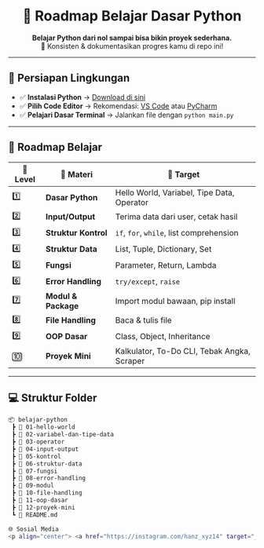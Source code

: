 <h1 align="center">🐍 Roadmap Belajar Dasar Python</h1>

<p align="center">
  <b>Belajar Python dari nol sampai bisa bikin proyek sederhana.</b><br>
  🚀 Konsisten & dokumentasikan progres kamu di repo ini!
</p>

---

## 🧰 Persiapan Lingkungan
- ✅ **Instalasi Python** → [Download di sini](https://www.python.org/downloads/)
- ✅ **Pilih Code Editor** → Rekomendasi: [VS Code](https://code.visualstudio.com/) atau [PyCharm](https://www.jetbrains.com/pycharm/)
- ✅ **Pelajari Dasar Terminal** → Jalankan file dengan `python main.py`

---

## 📖 Roadmap Belajar

| 🔢 Level | 📝 Materi | 🎯 Target |
|---------|-----------|-----------|
| 1️⃣ | **Dasar Python** | Hello World, Variabel, Tipe Data, Operator |
| 2️⃣ | **Input/Output** | Terima data dari user, cetak hasil |
| 3️⃣ | **Struktur Kontrol** | `if`, `for`, `while`, list comprehension |
| 4️⃣ | **Struktur Data** | List, Tuple, Dictionary, Set |
| 5️⃣ | **Fungsi** | Parameter, Return, Lambda |
| 6️⃣ | **Error Handling** | `try/except`, `raise` |
| 7️⃣ | **Modul & Package** | Import modul bawaan, pip install |
| 8️⃣ | **File Handling** | Baca & tulis file |
| 9️⃣ | **OOP Dasar** | Class, Object, Inheritance |
| 🔟 | **Proyek Mini** | Kalkulator, To-Do CLI, Tebak Angka, Scraper |

---

## 💻 Struktur Folder
```bash
📦 belajar-python
 ┣ 📂 01-hello-world
 ┣ 📂 02-variabel-dan-tipe-data
 ┣ 📂 03-operator
 ┣ 📂 04-input-output
 ┣ 📂 05-kontrol
 ┣ 📂 06-struktur-data
 ┣ 📂 07-fungsi
 ┣ 📂 08-error-handling
 ┣ 📂 09-modul
 ┣ 📂 10-file-handling
 ┣ 📂 11-oop-dasar
 ┣ 📂 12-proyek-mini
 ┗ 📜 README.md

🌐 Sosial Media
<p align="center"> <a href="https://instagram.com/hanz_xyz14" target="_blank"> <img src="https://img.shields.io/badge/Instagram-%23E4405F?style=for-the-badge&logo=instagram&logoColor=white" /> </a> <a href="https://linkedin.com/in/username" target="_blank"> <img src="https://img.shields.io/badge/LinkedIn-%230077B5?style=for-the-badge&logo=linkedin&logoColor=white" /> </a> <a href="mailto:justhanz858@gmail.com" target="_blank"> <img src="https://img.shields.io/badge/Email-D14836?style=for-the-badge&logo=gmail&logoColor=white" /> </a> <a href="https://t.me/onlyhanz2" target="_blank"> <img src="https://img.shields.io/badge/Telegram-2CA5E0?style=for-the-badge&logo=telegram&logoColor=white" /> </a> </p>
